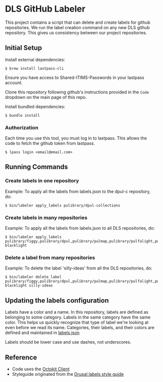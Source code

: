 # DLS GitHub Labeler

This project contains a script that can delete and create labels for github
repositories. We run the label creation command on any new DLS github
repository. This gives us consistency between our project repositories.

## Initial Setup

Install external dependencies:
```
$ brew install lastpass-cli
```
Ensure you have access to Shared-ITIMS-Passwords in your lastpass account.

Clone this repository following github's instructions provided in the `Code` dropdown on the main page of this repo.

Install bundled dependencies:
```
$ bundle install
```

### Authorization

Each time you use this tool, you must log in to lastpass. This allows the code to fetch the github token from lastpass.

```
$ lpass login <email@email.com>
```

## Running Commands
### Create labels in one repository
Example: To apply all the labels from labels.json to the dpul-c repository, do:

```
$ bin/labeler apply_labels pulibrary/dpul-collections
```

### Create labels in many repositories
Example: To apply all the labels from labels.json to all DLS repositories, do:

```
$ bin/labeler apply_labels pulibrary/figgy,pulibrary/dpul,pulibrary/pulmap,pulibrary/pulfalight,pulibrary/lae-blacklight
```

### Delete a label from many repositories
Example: To delete the label 'silly-ideas' from all the DLS repositories, do:

```
$ bin/labeler delete_label pulibrary/figgy,pulibrary/dpul,pulibrary/pulmap,pulibrary/pulfalight,pulibrary/lae-blacklight silly-ideas
```

## Updating the labels configuration

Labels have a color and a name. In this repository, labels are defined as
belonging to some category. Labels in the same category have the same color.
This helps us quickly recognize that type of label we're looking at even before
we read its name. Categories, their labels, and their colors are defined and
maintained in [labels.json](labels.json)

Labels should be lower case and use dashes, not underscores.

## Reference
* Code uses the [Octokit Client](https://octokit.github.io/octokit.rb/Octokit/Client/Labels.html)
* Styleguide originated from the [Drupal labels style guide](https://github.com/pulibrary/pul_library_drupal/wiki/Issues-Label-Style-Guide)

